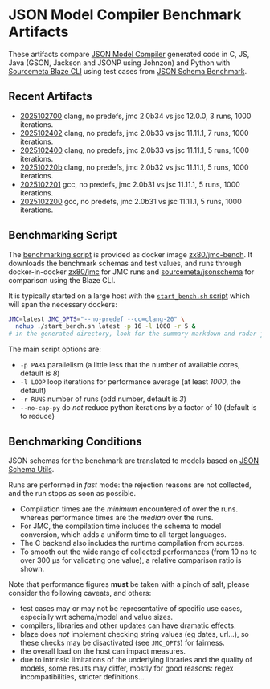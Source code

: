 # JSON Model Compiler Benchmark Artifacts

These artifacts compare
[JSON Model Compiler](https://github.com/clairey-zx81/json-model) generated code in
C, JS, Java (GSON, Jackson and JSONP using Johnzon) and Python with
[Sourcemeta Blaze CLI](https://github.com/sourcemeta/jsonschema) using test cases from
[JSON Schema Benchmark](https://github.com/sourcemeta-research/jsonschema-benchmark).

## Recent Artifacts

- [2025102700](benchmarks/2025102700.md) clang, no predefs, jmc 2.0b34 vs jsc 12.0.0, 3 runs, 1000 iterations.
- [2025102402](benchmarks/2025102402.md) clang, no predefs, jmc 2.0b33 vs jsc 11.11.1, 7 runs, 1000 iterations.
- [2025102400](benchmarks/2025102400.md) clang, no predefs, jmc 2.0b33 vs jsc 11.11.1, 5 runs, 1000 iterations.
- [202510220b](benchmarks/202510220b.md) clang, no predefs, jmc 2.0b32 vs jsc 11.11.1, 5 runs, 1000 iterations.
- [2025102201](benchmarks/2025102201.md) gcc, no predefs, jmc 2.0b31 vs jsc 11.11.1, 5 runs, 1000 iterations.
- [2025102200](benchmarks/2025102200.md) gcc, no predefs, jmc 2.0b31 vs jsc 11.11.1, 5 runs, 1000 iterations.

## Benchmarking Script

The [benchmarking script](https://github.com/clairey-zx81/json-model/blob/main/tests/perf/benchmark.sh)
is provided as docker image [zx80/jmc-bench](https://hub.docker.com/repository/docker/zx80/jmc-bench).
It downloads the benchmark schemas and test values, and runs through docker-in-docker
[zx80/jmc](https://hub.docker.com/repository/docker/zx80/jmc) for JMC runs and
[sourcemeta/jsonschema](https://github.com/sourcemeta/jsonschema/pkgs/container/jsonschema)
for comparison using the Blaze CLI.

It is typically started on a large host with the
[`start_bench.sh` script](https://github.com/clairey-zx81/json-model/blob/main/tests/perf/start_bench.sh)
which will span the necessary dockers:

```sh
JMC=latest JMC_OPTS="--no-predef --cc=clang-20" \
  nohup ./start_bench.sh latest -p 16 -l 1000 -r 5 &
# in the generated directory, look for the summary markdown and radar json files.
```

The main script options are:

- `-p PARA` parallelism (a little less that the number of available cores, default is _8_)
- `-l LOOP` loop iterations for performance average (at least _1000_, the default)
- `-r RUNS` number of runs (odd number, default is _3_)
- `--no-cap-py` do _not_ reduce python iterations by a factor of 10 (default is to reduce)

## Benchmarking Conditions

JSON schemas for the benchmark are translated to models based on
[JSON Schema Utils](https://github.com/zx80/json-schema-utils).

Runs are performed in _fast_ mode: the rejection reasons are not collected, and
the run stops as soon as possible.

- Compilation times are the _minimum_ encountered of over the runs.
  whereas performance times are the _median_ over the runs.
- For JMC, the compilation time includes the schema to model conversion,
  which adds a uniform time to all target languages.
- The C backend also includes the runtime compilation from sources.
- To smooth out the wide range of collected performances (from 10 ns to
  over 300 µs for validating one value), a relative comparison ratio is shown.

Note that performance figures **must** be taken with a pinch of salt, please consider
the following caveats, and others:

- test cases may or may not be representative of specific use cases,
  especially wrt schema/model and value sizes.
- compilers, libraries and other updates can have dramatic effects.
- blaze does _not_ implement checking string values (eg dates, url…),
  so these checks may be disactivated (see `JMC_OPTS`) for fairness.
- the overall load on the host can impact measures.
- due to intrinsic limitations of the underlying libraries and the quality of models,
  some results may differ, mostly for good reasons: regex incompatibilities, stricter
  definitions…
